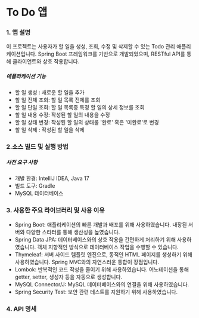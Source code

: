 # To Do 앱 </span>

### 1. 앱 설명
이 프로젝트는 사용자가 할 일을 생성, 조회, 수정 및 삭제할 수 있는 Todo 관리 애플리케이션입니다. Spring Boot 프레임워크를 기반으로 개발되었으며, RESTful API를 통해 클라이언트와 상호 작용합니다.


##### 애플리케이션 기능
- 할 일 생성     : 새로운 할 일을 추가
- 할 일 전체 조회: 할 일 목록 전체를 조회
- 할 일 단일 조회: 할 일 목록중 특정 할 일의 상세 정보를 조회
- 할 일 내용 수정: 작성된 할 일의 내용을 수정
- 할 일 상태 변경: 작성된 할 일의 상태롤 '완료' 혹은 '미완료'로 변경
- 할 일 삭제    : 작성된 할 일을 삭제

### 2.소스 빌드 및 실행 방법

##### 사전 요구 사항
- 개발 환경: IntelliJ IDEA, Java 17
- 빌드 도구: Gradle
- MySQL 데이터베이스

### 3. 사용한 주요 라이브러리 및 사용 이유
- Spring Boot: 애플리케이션의 빠른 개발과 배포를 위해 사용하였습니다. 내장된 서버와 다양한 스타터를 통해 생산성을 높였습니다.
- Spring Data JPA: 데이터베이스와의 상호 작용을 간편하게 처리하기 위해 사용하였습니다. 객체 지향적인 방식으로 데이터베이스 작업을 수행할 수 있습니다.
- Thymeleaf: 서버 사이드 템플릿 엔진으로, 동적인 HTML 페이지를 생성하기 위해 사용하였습니다. Spring MVC와의 자연스러운 통합이 장점입니다.
- Lombok: 반복적인 코드 작성을 줄이기 위해 사용하였습니다. 어노테이션을 통해 getter, setter, 생성자 등을 자동으로 생성합니다.
- MySQL Connector/J: MySQL 데이터베이스와의 연결을 위해 사용하였습니다.
- Spring Security Test: 보안 관련 테스트를 지원하기 위해 사용하였습니다.

### 4. API 명세

